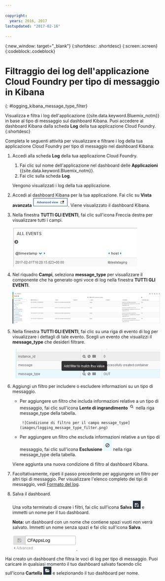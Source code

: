 ```yaml
---

copyright:
  years: 2016, 2017
lastupdated: "2017-02-16"

---
```



{:new_window: target="_blank"}
{:shortdesc: .shortdesc}
{:screen:.screen}
{:codeblock:.codeblock}


# Filtraggio dei log dell'applicazione Cloud Foundry per tipo di messaggio in Kibana
<!-- for example, Uploading your data -->
{: #logging_kibana_message_type_filter}
<!-- Provide an appropriate ID above -->

Visualizza e filtra i log dell'applicazione {{site.data.keyword.Bluemix_notm}} in base al tipo di messaggio sul dashboard Kibana. Puoi accedere al dashboard Kibana dalla scheda **Log** della tua applicazione Cloud Foundry. 
{:shortdesc}

<!-- Include a sentence to briefly introduce the steps/subtopics. Example: -->
Completa le seguenti attività per visualizzare e filtrare i log della tua applicazione Cloud Foundry per tipo di messaggio nel dashboard Kibana:

1. Accedi alla scheda **Log** della tua applicazione Cloud Foundry. 

    1. Fai clic sul nome dell'applicazione nel dashboard delle **Applicazioni** {{site.data.keyword.Bluemix_notm}}.
    2. Fai clic sulla scheda **Log**. 
    
    Vengono visualizzati i log della tua applicazione.

2. Accedi al dashboard Kibana per la tua applicazione. Fai clic su **Vista avanzata** ![link Vista avanzata](images/logging_advanced_view.jpg). Viene visualizzato il dashboard Kibana.

3. Nella finestra **TUTTI GLI EVENTI**, fai clic sull'icona Freccia destra per visualizzare tutti i campi. 

    ![Finestra Tutti gli eventi con l'icona Freccia destra](images/logging_all_events_no_fields.jpg)

4. Nel riquadro **Campi**, seleziona **message_type** per visualizzare il componente che ha generato ogni voce di log nella finestra **TUTTI GLI EVENTI**.

    ![Finestra Tutti gli eventi con il campo message_type selezionato](images/logging_message_type.png)

5. Nella finestra **TUTTI GLI EVENTI**, fai clic su una riga di evento di log per visualizzare i dettagli di tale evento. Scegli un evento che visualizzi il **message_type** che desideri filtrare.

    ![Finestra Tutti gli eventi che visualizza i dettagli di un evento di log selezionato](images/logging_message_type_add_filter.png)

6. Aggiungi un filtro per includere o escludere informazioni su un tipo di messaggio. 

    * Per aggiungere un filtro che includa informazioni relative a un tipo di messaggio, fai clic sull'icona **Lente di ingrandimento** ![icona Lente di ingrandimento](images/logging_magnifying_glass.jpg) nella riga message_type della tabella. 
    
           ![Condizione di filtro per il campo message_type](images/logging_message_type_filter.png)
    
    * Per aggiungere un filtro che escluda informazioni relative a un tipo di messaggio, fai clic sull'icona **Esclusione** ![icona Esclusione](images/logging_exclusion_icon.png) nella riga message_type della tabella. 
    
    Viene aggiunta una nuova condizione di filtro al dashboard Kibana.

7. Facoltativamente, ripeti il passo precedente per aggiungere un filtro per altri tipi di messaggio. Per visualizzare l'elenco completo dei tipi di messaggio, vedi [Formato del log](../logging_view_kibana3.html#kibana_log_format_cf).

9. Salva il dashboard.    
        
    Una volta terminato di creare i filtri, fai clic sull'icona **Salva** ![icona Salva](images/logging_save.jpg) e immetti un nome per il tuo dashboard. 
      
    **Nota:** un dashboard con un nome che contiene spazi vuoti non verrà salvato. Immetti un nome senza spazi e fai clic sull'icona **Salva**.
    
    ![Salva nome del dashboard](images/logging_save_dashboard.jpg).

Hai creato un dashboard che filtra le voci di log per tipo di messaggio. Puoi caricare in qualsiasi momento il tuo dashboard salvato facendo clic sull'icona **Cartella** ![icona Cartella](images/logging_folder.jpg) e selezionando il tuo dashboard per nome.
